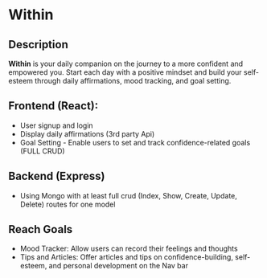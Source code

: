 # Within

## Description 
<b>Within</b> is your daily companion on the journey to a more confident and empowered you. Start each day with a positive mindset and build your self-esteem through daily affirmations, mood tracking, and goal setting. 

## Frontend (React):
- User signup and login 
- Display daily affirmations (3rd party Api)
- Goal Setting - Enable users to set and track confidence-related goals (FULL CRUD)

## Backend (Express)
- Using Mongo with at least full crud (Index, Show, Create, Update, Delete) routes for one model


## Reach Goals
- Mood Tracker: Allow users can record their feelings and thoughts
- Tips and Articles: Offer articles and tips on confidence-building, self-esteem, and personal development on the Nav bar





